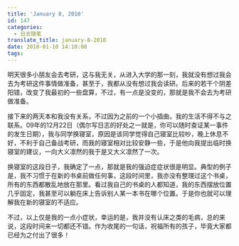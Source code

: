 ```yaml
---
title: 'January 8, 2010'
id: 147
categories:
  - 日志随笔
translate_title: january-8-2010
date: 2010-01-10 14:10:00
tags:
---
```


明天很多小朋友会去考研，这与我无关，从进入大学的那一刻，我就没有想过我会去为考研这件事情做准备，甚至于，我都从没有想过我会读研。后来的若干个阴差阳错，改变了我最初的一些盘算，不过，有一点是没变的，那就是我不会去为考研做准备。

接下来的两天本和我没有关系，不过因为之前的一个小插曲，我的生活不得不与之联系。09年的12月22日（偶尔写日志的好处之一就是，你可以随时查证某一事件的发生日期），我与同学换寝室，原因是该同学觉得自己寝室比较吵，晚上休息不好，不利于自己备战考研，而我的寝室相对比较安静一些，于是他向我提出临时换寝室的建议，一向大义凛然的我于是又大义凛然了一次。

换寝室的这段日子，我确定了一点，那就是我的强迫症症状很是明显。典型的例子是，我不习惯于在新的书桌前做任何事，这段时间里，我亦没有整理过这个书桌，所有的东西都散乱地放在那里。看过我自己的书桌的人都知道，我的东西摆放位置几乎固定，我甚至可以躺在床上告诉别人某一本书在哪个位置。于是你也就可以理解我在新的寝室的不适应。

不过，以上仅是我的一点小症状，幸运的是，我并没有认床之类的毛病，总的来说，这段时间来一切都还不错。作为收尾的一句话，祝福所有的孩子，毕竟大家都已经为之付出了很多！